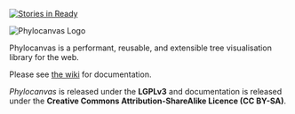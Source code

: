 [![Stories in Ready](https://badge.waffle.io/phylocanvas/phylocanvas.png?label=ready&title=Ready)](https://waffle.io/phylocanvas/phylocanvas)

![Phylocanvas Logo](http://phylocanvas.org/img/Phylo.FINAL.svg)

Phylocanvas is a performant, reusable, and extensible tree visualisation library for the web.

Please see [the wiki](wiki) for documentation.

*Phylocanvas* is released under the **LGPLv3** and documentation is released under the **Creative Commons Attribution-ShareAlike Licence (CC BY-SA)**.

